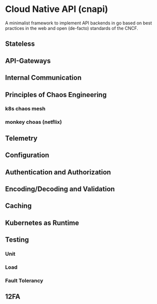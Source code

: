 # Cloud Native API (cnapi)

A minimalist framework to implement API backends in go based on best
practices in the web and open (de-facto) standards of the CNCF. 

## Stateless 

## API-Gateways

## Internal Communication

## Principles of Chaos Engineering 

### k8s chaos mesh

### monkey choas (netflix)

## Telemetry 

## Configuration

## Authentication and Authorization

## Encoding/Decoding and Validation

## Caching

## Kubernetes as Runtime

## Testing

### Unit

### Load

### Fault Tolerancy

## 12FA
